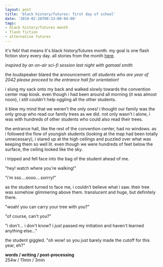 ```yaml
---
layout: post
title: 'black history/futures: first day of school'
date: '2019-02-28T09:33:00-04:00'
tags:
- black history/futures month
- flash fiction
- alternative futures
--- 
```


<p class="message">it's feb! that means it's black history/futures month. my goal is one flash fiction story every day. all stories from the month <a href="{{ site.baseurl }}tags/#black%20history/futures%20month-ref">here</a>.</p>

_inspired by an on-air sci-fi session last night with gamaal smith_

the loudspeaker blared the announcement: *all students who are year of 2042 please proceed to the entrance hall for orientation!* 

i slung my sack onto my back and walked slowly towards the convention center map kiosk. even though i had been around all morning (it was almost noon), i still couldn't help oggling all the other students. 

it blew my mind that we weren't the only ones! i thought our family was the only group who read our family trees as we did. not only wasn't i alone, i was with hundreds of other students who could also read their trees. 

the entrance hall, like the rest of the convention center, had no windows. as i followed the flow of youngish students (looking at the map had been totally unnecessary), i stared up at the high ceilings and puzzled over what was keeping them so well lit. even though we were hundreds of feet below the surface, the ceiling looked like the sky. 

i tripped and fell face into the bag of the student ahead of me. 

"hey! watch where you're walking!"

"i'm sss....sooo....sorrry!" 

as the student turned to face me, i couldn't believe what i saw. their tree was somehow glimmering above them. translucent and huge, but definitely there. 

"woah! you can carry your tree with you?"

"of course, can't you?"

"i don't... i don't know? i _just_ passed my initiation and haven't learned anything else..."

the student giggled. "oh wow! so you just barely made the cutoff for this year, eh?"

<!-- hyperlink bank -->


<!-- &#042; = asterisk -->
<!-- &#039; = single quote '-->

**words / writing / post-processing**  
254w / 11min / 3min